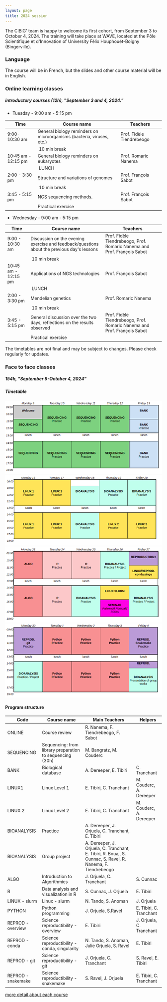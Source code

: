 ```yaml
---
layout: page
title: 2024 session
---
```


The CIBiG' team is happy to welcome its first cohort, from September 3 to October 4, 2024.
The training will take place at WAVE, located at the Pôle Scientifique et d'Innovation of University Félix Houphouët-Boigny (Bingerville).

### Language

The course will be in French, but the slides and other course material will be in English.

### Online learning classes 

##### introductory courses (12h), "September 3 and 4, 2024."

* Tuesday  - 9:00 am - 5:15 pm  

| Time | Course name | Teachers | 
|------|----------------------------------------------------|----------------|
| 9:00- 10:30 am |  General biology reminders on microorganisms (bacteria, viruses, etc.) |  Prof. Fidèle Tiendrebeogo |
|  | 10 min break |  |
| 10:45 am - 12:15 pm |  General biology reminders on eukaryotes | Prof. Romaric Nanema | 
|  | LUNCH |  |
| 2:00 - 3:30 pm| Structure and variations of genomes | Prof. François Sabot |
|  | 10 min break |  |
| 3:45 - 5:15 pm | NGS sequencing methods. | Prof. François Sabot |
| | Practical exercise | |

* Wednesday - 9:00 am - 5:15 pm  

| Time | Course name | Teachers | 
|------|----------------------------------------------------|----------------|
| 9:00 - 10:30 am |  Discussion on the evening exercise and feedback/questions about the previous day's lessons |  Prof. Fidèle Tiendrebeogo, Prof. Romaric Nanema and Prof. François Sabot |
|  | 10 min break |  |
| 10:45 am - 12:15 pm |  Applications of NGS technologies | Prof. François Sabot  | 
|  | LUNCH |  |
| 2:00 - 3:30 pm| Mendelian genetics | Prof. Romaric Nanema |
|  | 10 min break |  |
| 3:45 - 5:15 pm | General discussion over the two days, reflections on the results observed | Prof. Fidèle Tiendrebeogo, Prof. Romaric Nanema and Prof. François Sabot |
| | Practical exercise | |


The timetables are not final and may be subject to changes. Please check regularly for updates.


### Face to face classes

##### 154h, "September 9-October 4, 2024"

##### Timetable

![Week 1](public/timetable-week1.png)
![Week 2](public/timetable-week2.png)
![Week 3](public/timetable-week3.png)
![Week 4](public/timetable-week4.png)

#### Program structure

| Code | Course name | Main Teachers | Helpers |
|----------------------------------------------------|----------------------------------------------------|----------------|----|
| ONLINE | Course review                                     | R. Nanema, F. Tiendrebeogo, F. Sabot |
| SEQUENCING  | Sequencing: from library preparation to sequencing (30h) | M. Bangratz, M. Couderc |  |
| BANK  | Biological database                               | A. Dereeper, E. Tibiri | C. Tranchant |
| LINUX1      | Linux Level 1  |   E. Tibiri, C. Tranchant | M. Couderc, A. Dereeper |
| LINUX 2    |  Linux Level 2                                          | E. Tibiri, C. Tranchant | M. Couderc, A. Dereeper |
| BIOANALYSIS  | Practice                             | A. Dereeper, J. Orjuela, C. Tranchant, E. Tibiri | |
| BIOANALYSIS  | Group project                             |  A. Dereeper, J. Orjuela, C. Tranchant, E. Tibiri, R. Boua,, S. Cunnac, S. Ravel, R. Nanema, F. Tiendrebeogo | 
| ALGO         | Introduction to Algorithmics                       | J. Orjuela, C. Tranchant | S. Cunnac |
| R              | Data analysis and visualization in R              | S. Cunnac, J. Orjuela | E. Tibiri |
| LINUX - slurm | Linux - slurm                                 | N. Tando, S. Anoman | J. Orjuela|
| PYTHON   | Python programming                                | J. Orjuela, S.Ravel | E. Tibiri, C. Tranchant |   
| REPROD -overview | Science reproductibility - overview                       |  E. Tibiri | J. Orjuela, C. Tranchant   |
| REPROD - conda  | Science reproductibility  - conda, singularity                       |   N. Tando, S. Anoman, Julie Orjuela, S. Ravel | E. Tibiri |
| REPROD - git  | Science reproductibility  - git                       |  J. Orjuela, C. Tranchant| S. Ravel, E. Tibiri |
| REPROD - snakemake  | Science reproductibility  - snakemake                        | S. Ravel, J. Orjuela | E. Tibiri, C. Tranchant |

[more detail about each course](https://cibig-wave.github.io/01-description.html)
